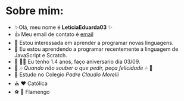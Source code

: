 # Sobre mim:
- 	:sparkles:Olá, meu nome é **LeticiaEduarda03**	:sparkles:
- :+1: Meu email de contato é [email](leticiarocha0309@gmail.com)
- 👀  Estou interessada em aprender  a programar novas linguagens.
- 🌱 Eu estou aprendendo a programar recentemente a linguagem de JavaScript e Scratch.
-	:clap: :sparkling_heart::birthday: Eu tenho 1.4 anos, faço aniversario dia 03/09.
-	:hibiscus: :notes:  _Quando não souber o que pedir, peça felicidade_  :notes: :hibiscus:
- :school: Estudo no Colegio _Padre Claudio Morelli_
- :church:  :hearts: Católica 
- :soccer: :revolving_hearts: Flamengo
